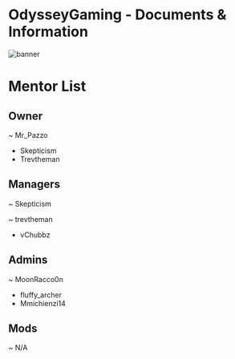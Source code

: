 # OdysseyGaming - Documents & Information 
![banner](https://user-images.githubusercontent.com/84603499/140682231-0c5ad6fd-2846-499a-8fc8-b0407e261d10.png)
# Mentor List

## Owner
~ Mr_Pazzo
  * Skepticism
  * Trevtheman
  
## Managers
~ Skepticism

~ trevtheman
  * vChubbz
  
## Admins
~ MoonRacco0n
  * fluffy_archer
  * Mmichienzi14

## Mods
~ N/A
